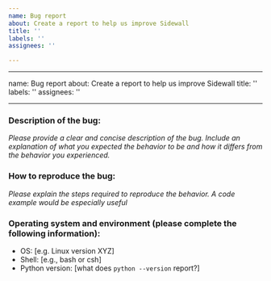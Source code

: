 ```yaml
---
name: Bug report
about: Create a report to help us improve Sidewall
title: ''
labels: ''
assignees: ''

---
```


---
name: Bug report
about: Create a report to help us improve Sidewall
title: ''
labels: ''
assignees: ''

---

### Description of the bug:

_Please provide a clear and concise description of the bug. Include an explanation of what you expected the behavior to be and how it differs from the behavior you experienced._

### How to reproduce the bug:

_Please explain the steps required to reproduce the behavior. A code example would be especially useful_

### Operating system and environment (please complete the following information):

- OS: [e.g. Linux version XYZ]
- Shell: [e.g., bash or csh]
- Python version: [what does `python --version` report?]
